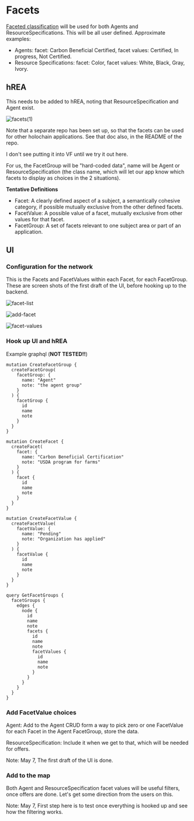 # Facets

[Faceted classification](https://en.wikipedia.org/wiki/Faceted_classification) will be used for both Agents and ResourceSpecifications. This will be all user defined. Approximate examples:
* Agents: facet: Carbon Beneficial Certified, facet values: Certified, In progress, Not Certified.
* Resource Specifications: facet: Color, facet values: White, Black, Gray, Ivory.

## hREA

This needs to be added to hREA, noting that ResourceSpecification and Agent exist.

![facets(1)](https://user-images.githubusercontent.com/3776081/236702414-0709cbde-3edb-49f1-a14d-9442e899ab5e.png)


Note that a separate repo has been set up, so that the facets can be used for other holochain applications. See that doc also, in the README of the repo.

I don't see putting it into VF until we try it out here.

For us, the FacetGroup will be "hard-coded data", name will be Agent or ResourceSpecification (the class name, which will let our app know which facets to display as choices in the 2 situations).

**Tentative Definitions**

* Facet: A clearly defined aspect of a subject, a semantically cohesive category, if possible mutually exclusive from the other defined facets.
* FacetValue: A possible value of a facet, mutually exclusive from other values for that facet.
* FacetGroup: A set of facets relevant to one subject area or part of an application.

## UI

### Configuration for the network

This is the Facets and FacetValues within each Facet, for each FacetGroup. These are screen shots of the first draft of the UI, before hooking up to the backend. 

![facet-list](https://user-images.githubusercontent.com/3776081/236702038-9e7b5a7b-5bd1-49ad-b826-bec293adb0fa.png)

![add-facet](https://user-images.githubusercontent.com/3776081/236702046-aff7675e-c309-4aa1-8812-1eaf534b58e2.png)

![facet-values](https://user-images.githubusercontent.com/3776081/236702049-47c07f88-7c93-4b50-ba20-6111f95b27bc.png)

### Hook up UI and hREA

Example graphql (**NOT TESTED!!**)

```
mutation CreateFacetGroup {
  createFacetGroup(
    facetGroup: {
      name: "Agent"
      note: "the agent group"
    } 
  ) {
    facetGroup {
      id
      name
      note
    }
  }
}

mutation CreateFacet {
  createFacet(
    facet: {
      name: "Carbon Beneficial Certification"
      note: "USDA program for farms"
    } 
  ) {
    facet {
      id
      name
      note
    }
  }
}

mutation CreateFacetValue {
  createFacetValue(
    facetValue: {
      name: "Pending"
      note: "Organization has applied"
    } 
  ) {
    facetValue {
      id
      name
      note
    }
  }
}

query GetFacetGroups {
  facetGroups {
    edges {
      node {
        id
        name
        note
        facets {
          id
          name
          note
          facetValues {
            id
            name
            note
          }
        }
      }
    }
  }
}
```

### Add FacetValue choices

Agent: Add to the Agent CRUD form a way to pick zero or one FacetValue for each Facet in the Agent FacetGroup, store the data.

ResourceSpecification: Include it when we get to that, which will be needed for offers.

Note: May 7, The first draft of the UI is done.

### Add to the map

Both Agent and ResourceSpecification facet values will be useful filters, once offers are done.  Let's get some direction from the users on this.

Note: May 7, First step here is to test once everything is hooked up and see how the filtering works.

